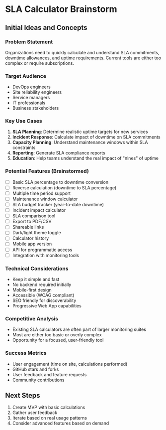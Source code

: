 # SLA Calculator Brainstorm

## Initial Ideas and Concepts

### Problem Statement
Organizations need to quickly calculate and understand SLA commitments, downtime allowances, and uptime requirements. Current tools are either too complex or require subscriptions.

### Target Audience
- DevOps engineers
- Site reliability engineers
- Service managers
- IT professionals
- Business stakeholders

### Key Use Cases
1. **SLA Planning**: Determine realistic uptime targets for new services
2. **Incident Response**: Calculate impact of downtime on SLA commitments
3. **Capacity Planning**: Understand maintenance windows within SLA constraints
4. **Reporting**: Generate SLA compliance reports
5. **Education**: Help teams understand the real impact of "nines" of uptime

### Potential Features (Brainstormed)
- [ ] Basic SLA percentage to downtime conversion
- [ ] Reverse calculation (downtime to SLA percentage)
- [ ] Multiple time period support
- [ ] Maintenance window calculator
- [ ] SLA budget tracker (year-to-date downtime)
- [ ] Incident impact calculator
- [ ] SLA comparison tool
- [ ] Export to PDF/CSV
- [ ] Shareable links
- [ ] Dark/light theme toggle
- [ ] Calculator history
- [ ] Mobile app version
- [ ] API for programmatic access
- [ ] Integration with monitoring tools

### Technical Considerations
- Keep it simple and fast
- No backend required initially
- Mobile-first design
- Accessible (WCAG compliant)
- SEO friendly for discoverability
- Progressive Web App capabilities

### Competitive Analysis
- Existing SLA calculators are often part of larger monitoring suites
- Most are either too basic or overly complex
- Opportunity for a focused, user-friendly tool

### Success Metrics
- User engagement (time on site, calculations performed)
- GitHub stars and forks
- User feedback and feature requests
- Community contributions

## Next Steps
1. Create MVP with basic calculations
2. Gather user feedback
3. Iterate based on real usage patterns
4. Consider advanced features based on demand
